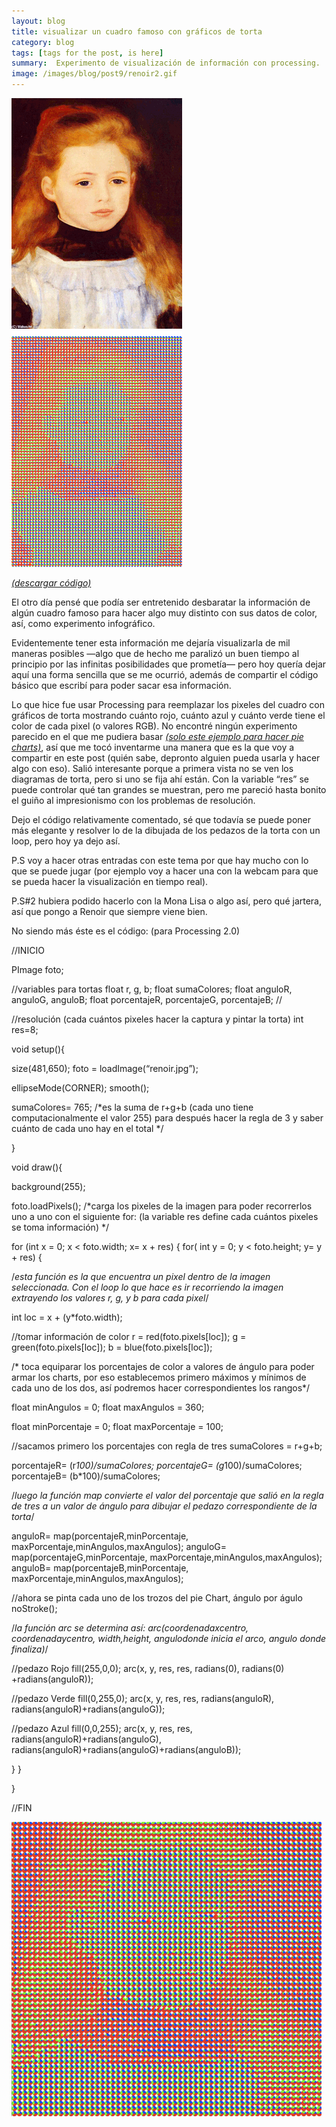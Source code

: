 ```yaml
---
layout: blog
title: visualizar un cuadro famoso con gráficos de torta
category: blog
tags: [tags for the post, is here]  
summary:  Experimento de visualización de información con processing.
image: /images/blog/post9/renoir2.gif
---
```


![Alt text](/images/blog/post9/renoir1.gif "renoir")

[*(descargar código)*](https://dl.dropboxusercontent.com/u/21566953/mqvlm/post9_renoir.zip)

El otro día pensé que podía ser entretenido desbaratar la información de algún cuadro famoso para hacer algo muy distinto con sus datos de color, así, como experimento infográfico.

Evidentemente tener esta información me dejaría visualizarla de mil maneras posibles —algo que de hecho me paralizó un buen tiempo al principio por las infinitas posibilidades que prometía— pero hoy quería dejar aquí una forma sencilla que se me ocurrió, además de compartir el código básico que escribí para poder sacar esa información.

Lo que hice fue usar Processing para reemplazar los pixeles del cuadro con gráficos de torta mostrando cuánto rojo, cuánto azul y cuánto verde tiene el color de cada pixel (o valores RGB). No encontré ningún experimento parecido en el que me pudiera basar _[(solo este ejemplo para hacer pie charts)](https://processing.org/examples/piechart.html)_, así que me tocó inventarme una manera que es la que voy a compartir en este post (quién sabe, depronto alguien pueda usarla y hacer algo con eso). Salió interesante porque a primera vista no se ven los diagramas de torta, pero si uno se fija ahí están. Con la variable “res” se puede controlar qué tan grandes se muestran, pero me pareció hasta bonito el guiño al impresionismo con los problemas de resolución.

Dejo el código relativamente comentado, sé que todavía se puede poner más elegante y resolver lo de la dibujada de los pedazos de la torta con un loop, pero hoy ya dejo así.

P.S voy a hacer otras entradas con este tema por que hay mucho con lo que se puede jugar (por ejemplo voy a hacer una con la webcam para que se pueda hacer la visualización en tiempo real).

P.S#2 hubiera podido hacerlo con la Mona Lisa o algo así, pero qué jartera, así que pongo a Renoir que siempre viene bien.

No siendo más éste es el código: (para Processing 2.0)

//INICIO

PImage foto;

//variables para tortas
float r, g, b;
float sumaColores;
float anguloR, anguloG, anguloB;
float porcentajeR, porcentajeG, porcentajeB;
//


//resolución (cada cuántos pixeles hacer la captura y pintar la torta)
int res=8;

void setup(){

size(481,650);
foto = loadImage(“renoir.jpg”);

ellipseMode(CORNER);
smooth();

sumaColores= 765; /*es la suma de r+g+b (cada uno tiene computacionalmente el valor 255) 
para después hacer la regla de 3 y saber cuánto de cada uno hay en el total */

}

void draw(){

background(255);

foto.loadPixels(); /*carga los pixeles de la imagen para poder recorrerlos uno a uno con el siguiente for:
(la variable res define cada cuántos pixeles se toma información) */

for (int x = 0; x < foto.width; x= x + res)
{
for( int y = 0; y < foto.height; y= y + res)
{

/*esta función es la que encuentra un pixel dentro de la imagen seleccionada. Con el loop
lo que hace es ir recorriendo la imagen extrayendo los valores r, g, y b para cada pixel*/

int loc = x + (y*foto.width);

//tomar información de color
r = red(foto.pixels[loc]);
g = green(foto.pixels[loc]);
b = blue(foto.pixels[loc]);



/* toca equiparar los porcentajes de color a valores de ángulo para poder armar los charts, por eso
establecemos primero máximos y mínimos de cada uno de los dos, así podremos hacer correspondientes 
los rangos*/

float minAngulos = 0;
float maxAngulos = 360;

float minPorcentaje = 0; 
float maxPorcentaje = 100;


//sacamos primero los porcentajes con regla de tres
sumaColores = r+g+b;

porcentajeR= (r*100)/sumaColores;
porcentajeG= (g*100)/sumaColores;
porcentajeB= (b*100)/sumaColores; 


/*luego la función map convierte el valor del porcentaje que salió en la regla de
tres a un valor de ángulo para dibujar el pedazo correspondiente de la torta*/

anguloR= map(porcentajeR,minPorcentaje, maxPorcentaje,minAngulos,maxAngulos);
anguloG= map(porcentajeG,minPorcentaje, maxPorcentaje,minAngulos,maxAngulos);
anguloB= map(porcentajeB,minPorcentaje, maxPorcentaje,minAngulos,maxAngulos);

//ahora se pinta cada uno de los trozos del pie Chart, ángulo por águlo
noStroke();


/*la función arc se determina así:
arc(coordenadaxcentro, coordenadaycentro, width,height, angulodonde inicia el arco, angulo donde finaliza)*/


//pedazo Rojo
fill(255,0,0);
arc(x, y, res, res, radians(0), radians(0) +radians(anguloR));


//pedazo Verde
fill(0,255,0);
arc(x, y, res, res, radians(anguloR), radians(anguloR)+radians(anguloG));

//pedazo Azul 
fill(0,0,255); 
arc(x, y, res, res, radians(anguloR)+radians(anguloG), radians(anguloR)+radians(anguloG)+radians(anguloB)); 

}
}


}

//FIN

![Alt text](/images/blog/post9/renoir2.gif "renoir")